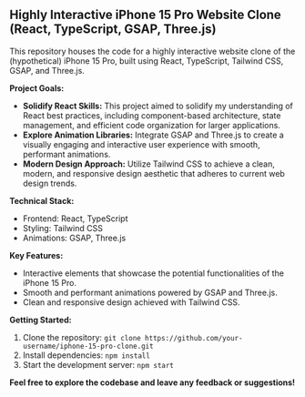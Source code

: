 ## Highly Interactive iPhone 15 Pro Website Clone (React, TypeScript, GSAP, Three.js)

This repository houses the code for a highly interactive website clone of the (hypothetical) iPhone 15 Pro, built using React, TypeScript, Tailwind CSS, GSAP, and Three.js. 

**Project Goals:**

* **Solidify React Skills:**  This project aimed to solidify my understanding of React best practices, including component-based architecture, state management, and efficient code organization for larger applications.
* **Explore Animation Libraries:** Integrate GSAP and Three.js to create a visually engaging and interactive user experience with smooth, performant animations.
* **Modern Design Approach:** Utilize Tailwind CSS to achieve a clean, modern, and responsive design aesthetic that adheres to current web design trends.

**Technical Stack:**

* Frontend: React, TypeScript
* Styling: Tailwind CSS
* Animations: GSAP, Three.js

**Key Features:**

* Interactive elements that showcase the potential functionalities of the iPhone 15 Pro.
* Smooth and performant animations powered by GSAP and Three.js.
* Clean and responsive design achieved with Tailwind CSS.

**Getting Started:**

1. Clone the repository: `git clone https://github.com/your-username/iphone-15-pro-clone.git`
2. Install dependencies: `npm install`
3. Start the development server: `npm start`

**Feel free to explore the codebase and leave any feedback or suggestions!**
